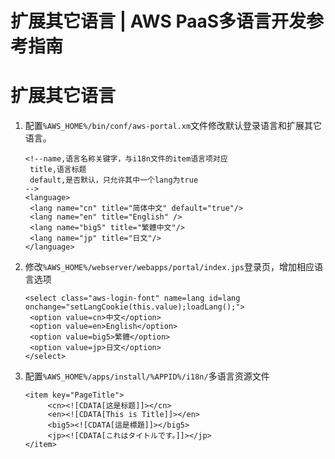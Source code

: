 # 扩展其它语言 | AWS PaaS多语言开发参考指南

# 扩展其它语言

  1. 配置`%AWS_HOME%/bin/conf/aws-portal.xm`文件修改默认登录语言和扩展其它语言。
         
         <!--name,语言名称关键字，与i18n文件的item语言项对应
          title,语言标题
          default,是否默认，只允许其中一个lang为true
         -->
         <language>
          <lang name="cn" title="简体中文" default="true"/>
          <lang name="en" title="English" />
          <lang name="big5" title="繁體中文"/>
          <lang name="jp" title="日文"/>
         </language>
         

  2. 修改`%AWS_HOME%/webserver/webapps/portal/index.jps`登录页，增加相应语言选项
         
         <select class="aws-login-font" name=lang id=lang onchange="setLangCookie(this.value);loadLang();">
          <option value=cn>中文</option>
          <option value=en>English</option>
          <option value=big5>繁體</option>
          <option value=jp>日文</option>
         </select>
         

  3. 配置`%AWS_HOME%/apps/install/%APPID%/i18n/`多语言资源文件
         
         <item key="PageTitle">
              <cn><![CDATA[这是标题]]></cn>
              <en><![CDATA[This is Title]]></en>
              <big5><![CDATA[這是標題]]></big5>
              <jp><![CDATA[これはタイトルです。]]></jp>
         </item>